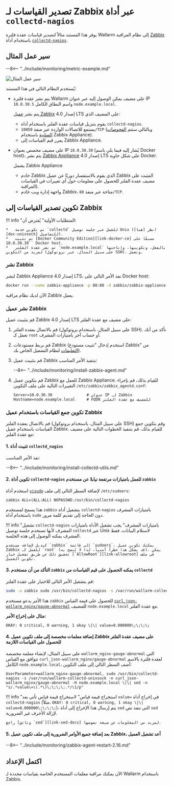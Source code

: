 [img-zabbix-scheme]:        ../../images/monitoring/zabbix-scheme.png

[link-zabbix]:              https://www.zabbix.com/
[link-collectd-nagios]:     https://collectd.org/wiki/index.php/Collectd-nagios
[link-zabbix-agent]:        https://www.zabbix.com/zabbix_agent
[link-zabbix-passive]:      https://www.zabbix.com/documentation/4.0/manual/appendix/items/activepassive
[link-zabbix-app]:          https://hub.docker.com/r/zabbix/zabbix-appliance
[link-docker-ce]:           https://docs.docker.com/install/
[link-zabbix-repo]:         https://www.zabbix.com/download
[link-allowroot]:           https://www.zabbix.com/documentation/4.0/manual/appendix/config/zabbix_agentd
[link-sed-docs]:            https://www.gnu.org/software/sed/manual/sed.html#sed-script-overview
[link-visudo]:              https://www.sudo.ws/man/1.8.17/visudo.man.html
[link-metric]:              available-metrics.md#number-of-requests

[doc-unixsock]:             fetching-metrics.md#exporting-metrics-using-the-collectd-nagios-utility

#   تصدير القياسات لـ Zabbix عبر أداة `collectd-nagios`

يوفر هذا المستند مثالاً لتصدير قياسات عقدة فلترة Wallarm إلى نظام المراقبة [Zabbix][link-zabbix] باستخدام أداة [`collectd-nagios`][link-collectd-nagios].

##  سير عمل المثال

--8<-- "../include/monitoring/metric-example.md"


![سير عمل المثال][img-zabbix-scheme]

يُستخدم النظام التالي في هذا المستند:
*   يتم نشر عقدة فلترة Wallarm على مضيف يمكن الوصول إليه عبر عنوان IP `10.0.30.5` واسم النطاق الكامل `node.example.local`.
    
    يتم نشر [عميل Zabbix][link-zabbix-agent] إصدار 4.0 LTS على المضيف الذي:

    *   يقوم بتنزيل قياسات عقدة الفلتر باستخدام أداة `collectd-nagios`.
    *   يستمع للاتصالات الواردة عبر منفذ `10050/TCP` (وبالتالي ستتم [الفحوصات السلبية][link-zabbix-passive] باستخدام Zabbix Appliance).
    *   يمرر قيم القياسات إلى Zabbix Appliance.
    
*   على مضيف مخصص بعنوان IP `10.0.30.30` (يُشار إليه فيما يلي باسم Docker host)، يتم نشر [Zabbix Appliance][link-zabbix-app] إصدار 4.0 LTS على شكل حاوية Docker.
    
    يشمل Zabbix Appliance
    
    *   خادم Zabbix الذي يقوم بالاستفسار دوريًا عن عميل Zabbix المثبت على مضيف عقدة الفلتر للحصول على معلومات حول أي تغييرات في القياسات المراقبة).
    *   واجهة إدارة ويب خادم Zabbix، متاحة عبر منفذ `80/TCP`.

    
    
##  تكوين تصدير القياسات إلى Zabbix


!!! info "المتطلبات الأولية"
    يُفترض أن:

    *   تم تكوين خدمة `collectd` للعمل عبر جلسة توصيل Unix (انظر [هنا][doc-unixsock] للتفاصيل).
    *   تم تثبيت [Docker Community Edition][link-docker-ce] مسبقًا على `10.0.30.30` Docker host.
    *   تم نشر عقدة الفلتر `node.example.local` بالفعل، وتكوينها، وإتاحتها لمزيد من التكوين (على سبيل المثال، عبر بروتوكول SSH)، وتعمل.


### نشر Zabbix

لنشر Zabbix Appliance إصدار 4.0 LTS، نفذ الأمر التالي على Docker host:

``` bash
docker run --name zabbix-appliance -p 80:80 -d zabbix/zabbix-appliance:alpine-4.0-latest
```

الآن لديك نظام مراقبة Zabbix يعمل.

### نشر عميل Zabbix

قم بتثبيت عميل Zabbix إصدار 4.0 LTS على مضيف مع عقدة الفلتر:
1.  قم بالاتصال بعقدة الفلتر (على سبيل المثال، باستخدام بروتوكول SSH). تأكد من أنك تعمل كـ `root` أو حساب آخر بامتيازات المشرف.
2.  قم بربط مستودعات Zabbix (استخدم إدخال "تثبيت مستودع Zabbix" من [التعليمات][link-zabbix-repo] لنظام التشغيل الخاص بك).
3.  قم بتثبيت عميل Zabbix بتنفيذ الأمر المناسب:

    --8<-- "../include/monitoring/install-zabbix-agent.md"

4.  قم بتكوين عميل Zabbix للعمل مع Zabbix Appliance. للقيام بذلك، قم بإجراء التغييرات التالية على ملف التكوين `/etc/zabbix/zabbix_agentd.conf`:
   
    ```
    Server=10.0.30.30			    # عنوان IP لـ Zabbix
    Hostname=node.example.local		# FQDN للمضيف مع عقدة الفلتر
    ```
    
### تكوين جمع القياسات باستخدام عميل Zabbix

قم بالاتصال بعقدة الفلتر (على سبيل المثال، باستخدام بروتوكول SSH) وقم بتكوين جمع القياسات باستخدام عميل Zabbix. للقيام بذلك، قم بتنفيذ الخطوات التالية على مضيف مع عقدة الفلتر:

####    1.  تثبيت أداة `collectd_nagios`
    
نفذ الأمر المناسب:

--8<-- "../include/monitoring/install-collectd-utils.md"


####    2.  تكوين أداة `collectd-nagios` للعمل بامتيازات مرتفعة نيابةً عن مستخدم `zabbix`
   
استخدم أداة [`visudo`][link-visudo] لإضافة السطر التالي إلى ملف `/etc/sudoers`:
    
```
zabbix ALL=(ALL:ALL) NOPASSWD:/usr/bin/collectd-nagios
```
    
هذا يسمح لمستخدم `zabbix` بتشغيل أداة `collectd-nagios` بامتيازات المشرف باستخدام أداة `sudo` دون الحاجة إلى تقديم كلمة مرور.


!!! info "تشغيل `collectd-nagios` بامتيازات المشرف"
    يجب تشغيل الأداة بامتيازات المشرف لأنها تستخدم جلسة توصيل `collectd` عبر Unix لاستلام البيانات. فقط المشرف يمكنه الوصول إلى هذه الجلسة.
    
    كبديل لإضافة مستخدم `zabbix` إلى قائمة `sudoers`، يمكنك تكوين عميل Zabbix للعمل كـ `root` (قد يشكل هذا خطراً أمنياً، لذا لا يُنصح به). يمكن تحقيق ذلك عن طريق تفعيل خيار [`AllowRoot`][link-allowroot] في ملف تكوين العميل.
        
####    3.  التأكد من أن مستخدم `zabbix` يمكنه الحصول على قيم القياسات من `collectd`
    
قم بتشغيل الأمر التالي للاختبار على عقدة الفلتر:
    
``` bash
sudo -u zabbix sudo /usr/bin/collectd-nagios -s /var/run/wallarm-collectd-unixsock -n curl_json-wallarm_nginx/gauge-abnormal -H node.example.local
```

هذا الأمر يدعو مستخدم `zabbix` للحصول على قيمة القياس [`curl_json-wallarm_nginx/gauge-abnormal`][link-metric] للمضيف `node.example.local` مع عقدة الفلتر.
    
**مثال على إخراج الأمر:**

```
OKAY: 0 critical, 0 warning, 1 okay \|\| value=0.000000\;\;\;\;
```
    
####    4.  إضافة معلمات مخصصة إلى ملف تكوين عميل Zabbix على مضيف عقدة الفلتر للحصول على القياسات اللازمة
    
على سبيل المثال، لإنشاء معلمة مخصصة `wallarm_nginx-gauge-abnormal` التي تتوافق مع القياس `curl_json-wallarm_nginx/gauge-abnormal` لعقدة فلترة بالاسم الكامل `node.example.local`، أضف السطر التالي إلى ملف التكوين:
   
```
UserParameter=wallarm_nginx-gauge-abnormal, sudo /usr/bin/collectd-nagios -s /var/run/wallarm-collectd-unixsock -n curl_json-wallarm_nginx/gauge-abnormal -H node.example.local \|\| sed -n "s/.*value\=\(.*\)\;\;\;\;.*/\1/p"
```
!!! info "استخراج قيمة قياس"
    لاستخراج قيمة قياس تأتي بعد `value=` في إخراج أداة `collectd-nagios` (مثلاً، `OKAY: 0 critical, 0 warning, 1 okay \|\| value=0.000000\;\;\;\;`)، يتم إرسال هذا الإخراج إلى أداة `sed` التي تنفذ نص `sed` لإزالة الأحرف غير الضرورية.
    
    راجع [وثائق `sed`][link-sed-docs] لمزيد من المعلومات عن صيغة نصوصها.

####    5.  بعد إضافة جميع الأوامر الضرورية إلى ملف تكوين عميل Zabbix، أعد تشغيل العميل

--8<-- "../include/monitoring/zabbix-agent-restart-2.16.md"

##  اكتمل الإعداد

الآن يمكنك مراقبة معلمات المستخدم الخاصة بقياسات محددة لـ Wallarm باستخدام Zabbix.